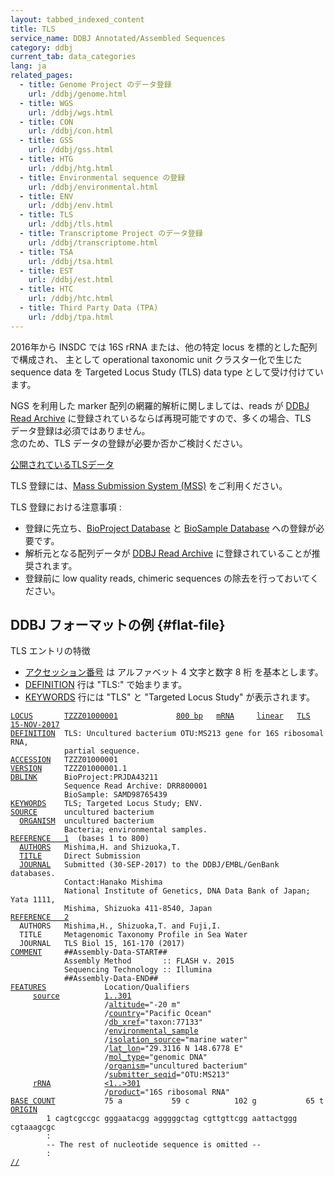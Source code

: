 ```yaml
---
layout: tabbed_indexed_content
title: TLS
service_name: DDBJ Annotated/Assembled Sequences
category: ddbj
current_tab: data_categories
lang: ja
related_pages:
  - title: Genome Project のデータ登録
    url: /ddbj/genome.html
  - title: WGS
    url: /ddbj/wgs.html
  - title: CON
    url: /ddbj/con.html
  - title: GSS
    url: /ddbj/gss.html
  - title: HTG
    url: /ddbj/htg.html
  - title: Environmental sequence の登録
    url: /ddbj/environmental.html
  - title: ENV
    url: /ddbj/env.html
  - title: TLS
    url: /ddbj/tls.html
  - title: Transcriptome Project のデータ登録
    url: /ddbj/transcriptome.html
  - title: TSA
    url: /ddbj/tsa.html
  - title: EST
    url: /ddbj/est.html
  - title: HTC
    url: /ddbj/htc.html
  - title: Third Party Data (TPA)
    url: /ddbj/tpa.html
---
```


2016年から INSDC では 16S rRNA または、他の特定 locus を標的とした配列で構成され、
主として operational taxonomic unit クラスター化で生じた sequence data を 
Targeted Locus Study (TLS) data type として受け付けています。

NGS を利用した marker 配列の網羅的解析に関しましては、reads が [DDBJ Read Archive](/dra/index.html) 
に登録されているならば再現可能ですので、多くの場合、TLS　データ登録は必須ではありません。  
念のため、TLS データの登録が必要か否かご検討ください。

[公開されているTLSデータ](https://ddbj.nig.ac.jp/public/ddbj_database/tls/TLS_ORGANISM_LIST.html)

TLS 登録には、[Mass Submission System (MSS)](/ddbj/mss.html) をご利用ください。

TLS 登録における注意事項
:     
  - 登録に先立ち、[BioProject Database](/bioproject/index.html) と
    [BioSample Database](/biosample/index.html) への登録が必要です。
  - 解析元となる配列データが [DDBJ Read Archive](/dra/index.html)
    に登録されていることが推奨されます。
  - 登録前に low quality reads, chimeric sequences の除去を行っておいてください。

## DDBJ フォーマットの例  {#flat-file}

TLS エントリの特徴

  - [アクセッション番号](#AccessionA) は アルファベット 4 文字と数字 8
    桁 を基本とします。
  - [DEFINITION](#DefinitionA) 行は "TLS:" で始まります。
  - [KEYWORDS](#KeywordsA) 行には "TLS" と "Targeted Locus Study" が表示されます。

<!-- end list -->

<pre><code><a id="LocusA" href="/ddbj/flat-file#LocusB">LOCUS</a>       <a id="LocusNameA" href="/ddbj/flat-file#LocusNameB">TZZZ01000001</a>             <a id="SequenceLengthA" href="/ddbj/flat-file#SequenceLengthB">800 bp</a>   <a id="MoleculeTypeA" href="/ddbj/flat-file#MoleculeTypeB">mRNA</a>     <a id="MoleculeFormA" href="/ddbj/flat-file#MoleculeFormB">linear</a>   <a id="DivisionA" href="/ddbj/flat-file#DivisionB">TLS</a> <a id="ModificationDateA" href="/ddbj/flat-file#ModificationDateB">15-NOV-2017</a>
<a id="DefinitionA" href="/ddbj/flat-file#DefinitionB">DEFINITION</a>  TLS: Uncultured bacterium OTU:MS213 gene for 16S ribosomal RNA, 
            partial sequence.
<a id="AccessionA" href="/ddbj/flat-file#AccessionB">ACCESSION</a>   TZZZ01000001
<a id="VersionA" href="/ddbj/flat-file#VersionB">VERSION</a>     TZZZ01000001.1
<a id="DblinkA" href="/ddbj/flat-file#DblinkB">DBLINK</a>      BioProject:PRJDA43211
            Sequence Read Archive: DRR800001
            BioSample: SAMD98765439
<a id="KeywordsA" href="/ddbj/flat-file#KeywordsB">KEYWORDS</a>    TLS; Targeted Locus Study; ENV.
<a id="SourceA" href="/ddbj/flat-file#SourceB">SOURCE</a>      uncultured bacterium
  <a id="OrganismA" href="/ddbj/flat-file#OrganismB">ORGANISM</a>  uncultured bacterium
            Bacteria; environmental samples.
<a id="Reference1A" href="/ddbj/flat-file#Reference1B">REFERENCE   1</a>  (bases 1 to 800)
  <a id="AuthorsA" href="/ddbj/flat-file#AuthorsB">AUTHORS</a>   Mishima,H. and Shizuoka,T.
  <a id="TitleA" href="/ddbj/flat-file#TitleB">TITLE</a>     Direct Submission
  <a id="JournalA" href="/ddbj/flat-file#JournalB">JOURNAL</a>   Submitted (30-SEP-2017) to the DDBJ/EMBL/GenBank databases.
            Contact:Hanako Mishima
            National Institute of Genetics, DNA Data Bank of Japan; Yata 1111,
            Mishima, Shizuoka 411-8540, Japan
<a id="Reference2A" href="/ddbj/flat-file#Reference2B">REFERENCE   2</a>  
  AUTHORS   Mishima,H., Shizuoka,T. and Fuji,I.
  TITLE     Metagenomic Taxonomy Profile in Sea Water
  JOURNAL   TLS Biol 15, 161-170 (2017)
<a id="CommentA" href="/ddbj/flat-file#CommentB">COMMENT</a>     ##Assembly-Data-START##
            Assembly Method       :: FLASH v. 2015
            Sequencing Technology :: Illumina
            ##Assembly-Data-END##
<a id="FeaturesA" href="/ddbj/flat-file#FeaturesB">FEATURES</a>             Location/Qualifiers
     <a href="/ddbj/features.html#source">source</a>          <a href="/ddbj/location.html">1..301</a>
                     /<a href="/ddbj/qualifiers.html#altitude">altitude</a>="-20 m"
                     /<a href="/ddbj/qualifiers.html#db_xref">country</a>="Pacific Ocean"
                     /<a href="/ddbj/qualifiers.html#db_xref">db_xref</a>="taxon:77133"
                     /<a href="/ddbj/qualifiers.html#environmental_sample">environmental_sample</a>
                     /<a href="/ddbj/qualifiers.html#isolation_source">isolation_source</a>="marine water"
                     /<a href="/ddbj/qualifiers.html#lat_lon">lat_lon</a>="29.3116 N 148.6778 E"
                     /<a href="/ddbj/qualifiers.html#mol_type">mol_type</a>="genomic DNA"
                     /<a href="/ddbj/qualifiers.html#organism">organism</a>="uncultured bacterium"
                     /<a href="/ddbj/qualifiers.html#submitter_seqid">submitter_seqid</a>="OTU:MS213"
     <a href="/ddbj/features.html#rRNA">rRNA</a>            <a href="/ddbj/location.html">&lt;1..&gt;301</a>
                     /<a href="/ddbj/qualifiers.html#product">product</a>="16S ribosomal RNA"
<a id="BaseCountA" href="#BaseCountB">BASE COUNT</a>           75 a           59 c          102 g           65 t
<a id="OriginA" href="#OriginB">ORIGIN</a>      
        1 cagtcgccgc gggaatacgg agggggctag cgttgttcgg aattactggg cgtaaagcgc
        :
        -- The rest of nucleotide sequence is omitted --
        :
<a id="EndA" href="/ddbj/flat-file#EndB">//</a></code></pre>
